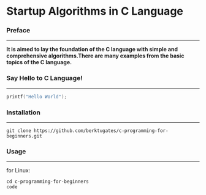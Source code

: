 # Startup Algorithms in C Language


### Preface
---
**It is aimed to lay the foundation of the C language with simple and comprehensive algorithms.There are many examples from the basic topics of the C language.**



### Say Hello to C Language!
---

```c
printf("Hello World");
```

### Installation
---
```
git clone https://github.com/berktugates/c-programming-for-beginners.git
```

### Usage
---
for Linux:
```
cd c-programming-for-beginners
code
```

